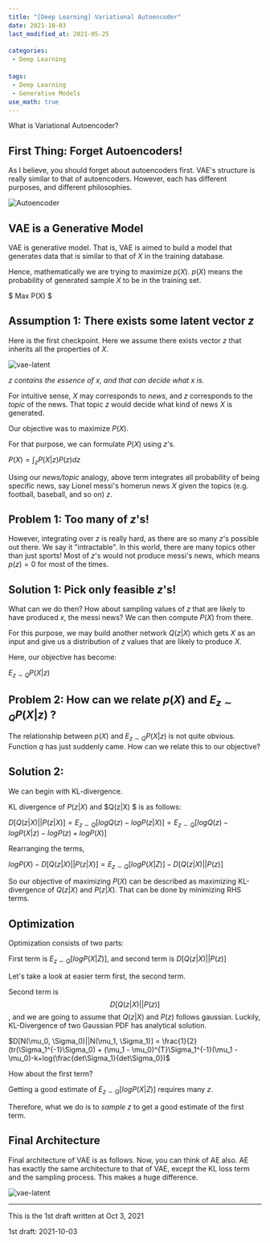 ```yaml
---
title: "[Deep Learning] Variational Autoencoder"
date: 2021-10-03
last_modified_at: 2021-05-25

categories:
 - Deep Learning 

tags:
 - Deep Learning
 - Generative Models 
use_math: true
---
```




What is Variational Autoencoder?



## First Thing: Forget Autoencoders!

As I believe, you should forget about autoencoders first. VAE's structure is really similar to that of autoencoders. However, each has different purposes, and different philosophies.

 ![Autoencoder](..\..\assets\images\AE_VAE\AE_FULL.png)



## VAE is a Generative Model

VAE is generative model. That is, VAE is aimed to build a model that generates data that is similar to that of $X$ in the training database. 

Hence, mathematically we are trying to maximize $p(X)$. $p(X)$ means the probability of generated sample $X$ to be in the training set.

$ Max P(X) $

## Assumption 1: There exists some latent vector $z$

Here is the first checkpoint.  Here we assume there exists vector $z$ that inherits all the properties of $X$. 

![vae-latent](..\..\assets\images\AE_VAE\VAE_latent.png)

*$z$ contains the essence of $x$, and that can decide what x is.*

For intuitive sense, $X$ may corresponds to *news*, and $z$ corresponds to the *topic* of the news. That topic $z$ would decide what kind of news $X$ is generated. 

Our objective was to maximize $P(X)$.

For that purpose, we can formulate $P(X)$ using $z$'s.

$P(X) = \int_{z} {P(X|z) P(z) dz}$

Using our *news/topic* analogy, above term integrates all probability of being specific news, say Lionel messi's homerun news $X$ given the topics (e.g. football, baseball, and so on) $z$.



## Problem 1: Too many of $z$'s!

However, integrating over $z$ is really hard, as there are so many $z$'s possible out there. We say it "intractable". In this world, there are many topics other than just sports! Most of $z$'s would not produce messi's news, which means $p(z) = 0$ for most of the times.



## Solution 1: Pick only feasible $z$'s!

What can we do then?  How about sampling values of $z$ that are likely to have produced $x$, the messi news? We can then compute $P(X)$ from there.

For this purpose, we may build another network $Q(z|X)$ which gets $X$ as an input and give us a distribution of $z$ values that are likely to produce $X$.

Here, our objective has become:

$E_{z \sim Q} {P(X|z)}$




## Problem 2: How can we relate $p(X)$ and $E_{z \sim Q} {P(X|z)}$ ?

The relationship between $p(X)$ and $E_{z \sim Q} {P(X|z)}$ is not quite obvious. Function $q$ has just suddenly came. How can we relate this to our objective?



## Solution 2: 

We can begin with KL-divergence.

KL divergence of $P(z|X)$ and $Q(z|X) $ is as follows:

$D[Q(z|X) || P(z|X)] = E_{z \sim Q}[log Q(z) - logP(z|X)] = E_{z \sim Q}[log Q(z) - logP(X|z) - logP(z) + logP(X)]$

Rearranging the terms,

$logP(X) - D[Q(z|X) || P(z|X)] = E_{z \sim Q}[log P(X|Z)] - D[Q(z|X) || P(z)]$

So our objective of maximizing $P(X)$ can be described as maximizing KL-divergence of $Q(z|X)$ and $P(z|X)$. That can be done by minimizing RHS terms.



## Optimization

Optimization consists of two parts:

First term is $E_{z \sim Q}[log P(X|Z)]$, and second term is  $D[Q(z|X) || P(z)]$



Let's take a look at easier term first, the second term.

Second term is  $$ D[Q(z|X) || P(z)] $$, and we are going to assume that $Q(z|X)$ and $P(z)$ follows gaussian. Luckily, KL-Divergence of two Gaussian PDF has analytical solution.

$D[N(\mu_0, \Sigma_0)||N(\mu_1, \Sigma_1)] = \frac{1}{2}(tr(\Sigma_1^{-1}\Sigma_0) + (\mu_1 - \mu_0)^{T}\Sigma_1^{-1}(\mu_1 - \mu_0)-k+log(\frac{det\Sigma_1}{det\Sigma_0})$

How about the first term?

Getting a good estimate of $E_{z \sim Q}[log P(X|Z)]$ requires many $z$. 

Therefore, what we do is to *sample* $z$ to get a good estimate of the first term.  



## Final Architecture

Final architecture of VAE is as follows. Now, you can think of AE also. AE has exactly the same architecture to that of VAE, except the KL loss term and the sampling process. This makes a huge difference. 

![vae-latent](..\..\assets\images\AE_VAE\VAE_arch.png)

---

This is the 1st draft written at Oct 3, 2021

1st draft: 2021-10-03
